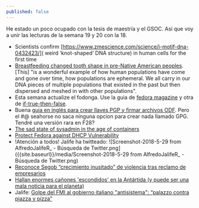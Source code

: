 ```yaml
---
published: false
---
```

He estado un poco ocupado con la tesis de maestría y el GSOC. Así que voy a unir las lecturas de la semana 19 y 20 con la 18.


- Scientists confirm [https://www.zmescience.com/science/i-motif-dna-0432423/]( weird ‘knot-shaped’ DNA structure) in human cells for the first time
- [Breastfeeding changed tooth shape in pre-Native American peoples](https://www.zmescience.com/science/anthropology/breastfeeding-changed-tooth-shape-pre-native-american-peoples/). [This] "is a wonderful example of how human populations have come and gone over time, how populations are ephemeral. We all carry in our DNA pieces of multiple populations that existed in the past but then dispersed and meshed in with other populations".
- Esta semana actualize el fodonga. Use la guia de [fedora magazine](https://fedoramagazine.org/upgrading-fedora-27-fedora-28/) y  otra de  [if-true-then-false](https://www.if-not-true-then-false.com/2017/upgrade-fedora-26-to-27-dnf/).
- Buena [guia en inglés para crear llaves PGP y firmar archivos ODF](https://www.techrepublic.com/article/how-to-sign-libreoffice-6-documents-with-gnupg/). Pero el #$@%$ seahorse no saca ninguna opcion para crear nada llamado GPG. Tendré una versión rara en F28?
- [The sad state of sysadmin in the age of containers](https://www.vitavonni.de/blog/201503/2015031201-the-sad-state-of-sysadmin-in-the-age-of-containers.html)
- [Protect Fedora against DHCP Vulnerability](https://fedoramagazine.org/protect-fedora-system-dhcp-flaw/)
- !Atención a todos! Jalife ha twitteado:
![Screenshot-2018-5-29 from AlfredoJalifeR_ - Búsqueda de Twitter.png]({{site.baseurl}}/media/Screenshot-2018-5-29 from AlfredoJalifeR_ - Búsqueda de Twitter.png)
- [Reconoce Segob “crecimiento inusitado” de violencia tras reclamo de empresarios](https://aristeguinoticias.com/2905/mexico/reconoce-segob-crecimiento-inusitado-de-violencia-tras-reclamo-de-empresarios/)
- [ Hallan enormes cañones 'escondidos' en la Antártida (y puede ser una mala noticia para el planeta) ](https://actualidad.rt.com/actualidad/273459-hallar-montanas-canones-antartida)
- Jalife:  [Golpe del FMI al gobierno italiano "antisistema": “palazzo contra piazza y pizza”](http://www.jornada.com.mx/2018/05/30/opinion/018o1pol)